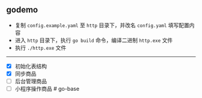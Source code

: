 ## godemo

- 复制 `config.example.yaml` 至 `http` 目录下，并改名 `config.yaml` 填写配置内容
- 进入 `http` 目录下，执行 `go build` 命令，编译二进制 `http.exe` 文件
- 执行 `./http.exe` 文件

-----------------------------------


- [x] 初始化表结构
- [x] 同步商品
- [ ] 后台管理商品
- [ ] 小程序操作商品 #   g o - b a s e  
 